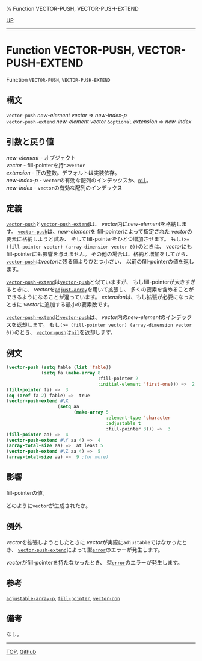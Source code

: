 % Function VECTOR-PUSH, VECTOR-PUSH-EXTEND

[UP](15.2.html)  

---

# Function **VECTOR-PUSH, VECTOR-PUSH-EXTEND**


Function `VECTOR-PUSH`, `VECTOR-PUSH-EXTEND`


## 構文

`vector-push` *new-element* *vector* => *new-index-p*  
`vector-push-extend` *new-element* *vector* `&optional` *extension* => *new-index*


## 引数と戻り値

*new-element* - オブジェクト  
*vector* - fill-pointerを持つ`vector`  
*extension* - 正の整数。デフォルトは実装依存。  
*new-index-p* - `vector`の有効な配列のインデックスか、[`nil`](5.3.nil-variable.html)。  
*new-index* - `vector`の有効な配列のインデックス


## 定義

[`vector-push`](15.2.vector-push.html)と[`vector-push-extend`](15.2.vector-push.html)は、
*vector*内に*new-element*を格納します。
[`vector-push`](15.2.vector-push.html)は、*new-element*を
fill-pointerによって指定された
*vector*の要素に格納しようと試み、
そしてfill-pointerをひとつ増加させます。
もし`(>= (fill-pointer vector) (array-dimension vector 0))`のときは、
*vector*にもfill-pointerにも影響を与えません。
その他の場合は、格納と増加をしてから、
[`vector-push`](15.2.vector-push.html)は*vector*に残る値よりひとつ小さい、
以前のfill-pointerの値を返します。

[`vector-push-extend`](15.2.vector-push.html)は[`vector-push`](15.2.vector-push.html)と似ていますが、
もしfill-pointerが大きすぎるときに、
*vector*を[`adjust-array`](15.2.adjust-array.html)を用いて拡張し、
多くの要素を含めることができるようになることが違っています。
*extension*は、もし拡張が必要になったときに
*vector*に追加する最小の要素数です。

[`vector-push-extend`](15.2.vector-push.html)と[`vector-push`](15.2.vector-push.html)は、
*vector*内の*new-element*のインデックスを返却します。
もし`(>= (fill-pointer vector) (array-dimension vector 0))`のとき、
[`vector-push`](15.2.vector-push.html)は[`nil`](5.3.nil-variable.html)を返却します。


## 例文

```lisp
(vector-push (setq fable (list 'fable))
             (setq fa (make-array 8 
                                  :fill-pointer 2
                                  :initial-element 'first-one))) =>  2 
(fill-pointer fa) =>  3 
(eq (aref fa 2) fable) =>  true
(vector-push-extend #\X
                   (setq aa 
                         (make-array 5
                                     :element-type 'character
                                     :adjustable t
                                     :fill-pointer 3))) =>  3 
(fill-pointer aa) =>  4 
(vector-push-extend #\Y aa 4) =>  4 
(array-total-size aa) =>  at least 5 
(vector-push-extend #\Z aa 4) =>  5 
(array-total-size aa) =>  9 ;(or more)
```


## 影響

fill-pointerの値。

どのように`vector`が生成されたか。


## 例外

*vector*を拡張しようとしたときに
*vector*が実際に`adjustable`ではなかったとき、
[`vector-push-extend`](15.2.vector-push.html)によって型[`error`](9.2.error-condition.html)のエラーが発生します。

*vector*がfill-pointerを持たなかったとき、
型[`error`](9.2.error-condition.html)のエラーが発生します。


## 参考

[`adjustable-array-p`](15.2.adjustable-array-p.html),
[`fill-pointer`](15.2.fill-pointer.html),
[`vector-pop`](15.2.vector-pop.html)


## 備考

なし。


---
[TOP](index.html),  [Github](https://github.com/nptcl/npt-japanese)

